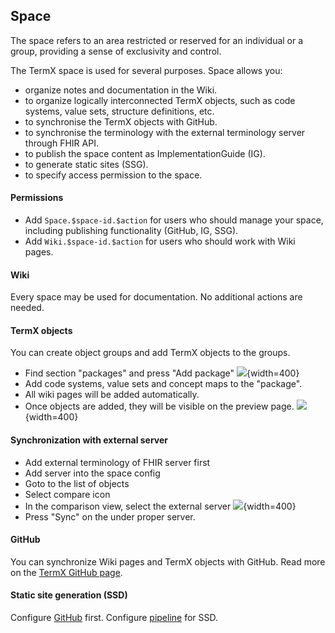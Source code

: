 ## Space

The space refers to an area restricted or reserved for an individual or a group, providing a sense of exclusivity and control. 

The TermX space is used for several purposes. Space allows you:
- organize notes and documentation in the Wiki.
- to organize logically interconnected TermX objects, such as code systems, value sets, structure definitions, etc.
- to synchronise the TermX objects with GitHub.
- to synchronise the terminology with the external terminology server through FHIR API.
- to publish the space content as ImplementationGuide (IG).
- to generate static sites (SSG).
- to specify access permission to the space.

#### Permissions
- Add `Space.$space-id.$action` for users who should manage your space, including publishing functionality (GitHub, IG, SSG).
- Add `Wiki.$space-id.$action` for users who should work with Wiki pages.

#### Wiki
Every space may be used for documentation. No additional actions are needed.

#### TermX objects
You can create object groups and add TermX objects to the groups.
- Find section "packages" and press "Add package"
![](files/66/space_objects.png){width=400}
- Add code systems, value sets and concept maps to the "package".
- All wiki pages will be added automatically.
- Once objects are added, they will be visible on the preview page.
![](files/66/space_list.png){width=400}

#### Synchronization with external server
- Add external terminology of FHIR server first
- Add server into the space config
- Goto to the list of objects
- Select compare icon
- In the comparison view, select the external server
![](files/66/compare.png){width=400}
- Press "Sync" on the under proper server. 

#### GitHub
You can synchronize Wiki pages and TermX objects with GitHub.
Read more on the [TermX GitHub page](page:github).

#### Static site generation (SSD)
Configure [GitHub](page:github) first.
Configure [pipeline](page:static-site-generation) for SSD.

